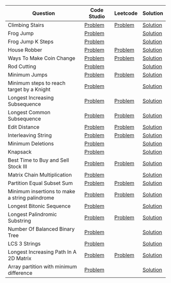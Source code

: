 | Question                                       | Code Studio                                                                                                                                        | Leetcode                                                                                     | Solution                                          |
| ---------------------------------------------- | -------------------------------------------------------------------------------------------------------------------------------------------------- | -------------------------------------------------------------------------------------------- | ------------------------------------------------- |
| Climbing Stairs                                | [Problem](https://www.codingninjas.com/studio/problems/count-ways-to-reach-nth-stairs_798650)                                                      | [Problem](https://leetcode.com/problems/climbing-stairs)                                     | [Solution](ClimbStairs.java)                      |
| Frog Jump                                      | [Problem](https://www.codingninjas.com/studio/problems/frog-jump_3621012)                                                                          |                                                                                              | [Solution](FrogJump.java)                         |
| Frog Jump K Steps                              | [Problem](https://www.codingninjas.com/studio/problems/minimal-cost_8180930)                                                                       |                                                                                              | [Solution](FrogJumpKSteps.java)                   |
| House Robber                                   | [Problem](https://www.codingninjas.com/studio/problems/loot-houses_630510)                                                                         | [Problem](https://leetcode.com/problems/house-robber)                                        | [Solution](HouseRobber.java)                      |
| Ways To Make Coin Change                       | [Problem](https://www.codingninjas.com/studio/problems/630471)                                                                                     | [Problem](https://leetcode.com/problems/coin-change-ii)                                      | [Solution](TotalWaysCoinChange.java)              |
| Rod Cutting                                    | [Problem](https://www.codingninjas.com/studio/problems/rod-cutting-problem_800284)                                                                 |                                                                                              | [Solution](RodCutting.java)                       |
| Minimum Jumps                                  | [Problem](https://www.codingninjas.com/studio/problems/minimum-jumps_1062693)                                                                      | [Problem](https://leetcode.com/problems/jump-game-ii)                                        | [Solution](MininumJumpToReachEnd.java)            |
| Minimum steps to reach target by a Knight      | [Problem](https://www.codingninjas.com/studio/problems/minimum-steps-to-reach-target-by-a-knight_893050)                                           |                                                                                              | [Solution](MinimumStepsToReachTargetKnight.java)  |
| Longest Increasing Subsequence                 | [Problem](https://www.codingninjas.com/studio/problems/630459)                                                                                     | [Problem](https://leetcode.com/problems/longest-increasing-subsequence)                      | [Solution](LongestIncreasingSubsequence.java)     |
| Longest Common Subsequence                     | [Problem](https://www.codingninjas.com/studio/problems/624879)                                                                                     | [Problem](https://leetcode.com/problems/longest-common-subsequence)                          | [Solution](LongestCommonSubSequence.java)         |
| Edit Distance                                  | [Problem](https://www.codingninjas.com/studio/problems/630420)                                                                                     | [Problem](https://leetcode.com/problems/edit-distance)                                       | [Solution](EditDistance.java)                     |
| Interleaving String                            | [Problem](https://www.codingninjas.com/studio/problems/interleaving-two-strings_1062567)                                                           | [Problem](https://leetcode.com/problems/interleaving-string)                                 | [Solution](StringInterleave.java)                 |
| Minimum Deletions                              | [Problem](https://www.codingninjas.com/studio/problems/minimum-deletions_2221411)                                                                  |                                                                                              | [Solution](MinimumDeletions.java)                 |
| Knapsack                                       | [Problem](https://www.codingninjas.com/studio/problems/1072980)                                                                                    |                                                                                              | [Solution](Knapsack.java)                         |
| Best Time to Buy and Sell Stock III            | [Problem](https://www.codingninjas.com/studio/problems/buy-and-sell-stock_1071012)                                                                 | [Problem](https://leetcode.com/problems/best-time-to-buy-and-sell-stock-iii)                 | [Solution](BuySellStock.java)                     |
| Matrix Chain Multiplication                    | [Problem](https://www.codingninjas.com/studio/problems/975344)                                                                                     |                                                                                              | [Solution](MatrixChainMultiplication.java)        |
| Partition Equal Subset Sum                     | [Problem](https://www.codingninjas.com/studio/problems/partition-equal-subset-sum_892980)                                                          | [Problem](https://leetcode.com/problems/partition-equal-subset-sum)                          | [Solution](PartitionSubsetEqualSum.java)          |
| Minimum insertions to make a string palindrome | [Problem](https://www.codingninjas.com/studio/problems/minimum-insertions-to-make-palindrome_985293)                                               | [Problem](https://leetcode.com/problems/minimum-insertion-steps-to-make-a-string-palindrome) | [Solution](MinInsertionPalindrome.java)           |
| Longest Bitonic Sequence                       | [Problem](https://www.codingninjas.com/studio/problems/longest-bitonic-sequence_1062688)                                                           |                                                                                              | [Solution](LongestBitonicSubString.java)          |
| Longest Palindromic Substring                  | [Problem](https://www.codingninjas.com/studio/problems/longest-palindromic-substring_758900)                                                       | [Problem](https://leetcode.com/problems/longest-palindromic-substring)                       | [Solution](LongestPalindromicSubstring.java)      |
| Number Of Balanced Binary Tree                 | [Problem](https://www.codingninjas.com/studio/problems/number-of-balanced-binary-trees_1062690)                                                    |                                                                                              | [Solution](NumberOfBalancedBinaryTree.java)       |
| LCS 3 Strings                                  | [Problem](https://www.codingninjas.com/studio/problems/lcs-of-3-strings_842499)                                                                    |                                                                                              | [Solution](LCS3Strings.java)                      |
| Longest Increasing Path In A 2D Matrix         | [Problem](https://www.codingninjas.com/studio/problems/longest-increasing-path-in-a-2d-matrix_985245)                                              | [Problem](https://leetcode.com/problems/longest-increasing-path-in-a-matrix)                 | [Solution](LongestIncreasingPath.java)            |
| Array partition with minimum difference        | [Problem](https://www.codingninjas.com/studio/problems/partition-a-set-into-two-subsets-such-that-the-difference-of-subset-sums-is-minimum_842494) |                                                                                              | [Solution](MinimumSubsetPartitionDifference.java) |
